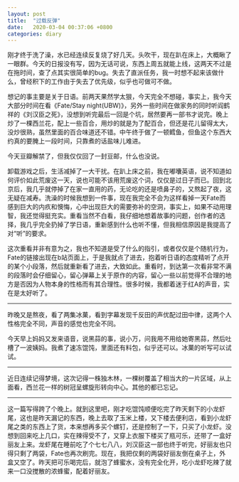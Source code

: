 ```yaml
---
layout: post
title:  "过载反弹"
date:   2020-03-04 00:37:06 +0800
categories: diary
---
```


刚才终于洗了澡，水已经连续反复烧了好几天。头吹干，现在趴在床上，大概瞅了一眼群。今天的日报没有写，因为无话可说，东西上周五就能上线，这两天不过是在拖时间，查了点其实很简单的bug。失去了直派任务，我一时想不起来该做什么，曾经积下的工作由于失去了优先级，似乎也可做可不做。

想记的事主要是关于日语。前两天果然学太狠，今天完全不想碰，事实上，我今天大部分时间在看《Fate/Stay night(UBW)》，另外一些时间在做家务的同时听阎鹤祥的《刘汉臣之死》，没想到听完最后一回是个坑，居然要再一部书才说完。晚上炒了一棵西兰花，配上一些百合，用炒的就是为了配百合，但还是花儿留得太大，没炒很熟，虽然里面的百合味道还不错。中午终于做了一顿鳕鱼，但鱼这个东西大约真的要腌上一段时间，只靠煮的话盐味儿难进。

今天豆瓣解禁了，但我仅仅回了一封豆邮，什么也没说。

卸载游戏之后，生活减掉了一大干扰。在趴上床之前，我在嘟囔英语，说不知道如何评价如此荒废这一天，说也可能不该用荒废这个词，仅仅是过日子而已。回到北京后，我几乎就停掉了在家一直用的药，无论吃的还是喷鼻子的，又熬起了夜，这无疑在减寿。洗澡的时候我想到一件事，现在我完全不会为这样看掉一天Fate而感到巨大的内疚和懊悔，心中出现巨大的需要弥补的空洞，事实上，如果不动用理智，我还觉得挺充实。重看当然不白看，我仔细地想着故事的问题，创作者的选择，我几乎完全扔掉了学日语，重新感到什么也听不懂，但我相信原因是我提高了对“听”的要求。

这次重看并非有意为之，我也不知道是受了什么的指引，或者仅仅是个随机行为，Fate的链接出现在b站页面上，于是我就点了进去，抱着听日语的态度精听了点开的某个小段落，然后就重新看了进去，大致如此。重看时，到达第一次看非常不满的段落时会仔细留心，留心弹幕上关于原作的内容，留心一些以前觉得不合理的地方是否因为人物本身的性格而有其合理性。很多时候，我都着迷于红A的声音，实在是太好听了。

----

昨晚又是熬夜，看了两集冰菓，看到字幕发现千反田的声优配过田中律，这两个人性格完全不同，声音的感觉也完全不同。

今天早上妈妈又发来语音，说黑蒜的事，说小万，问我用不用给她寄黑蒜，然后吐槽了一波姨妈。我煮了速冻馄饨，里面还有料包，似乎还可以。冰菓的听写可以试试。

----

近日连续记得梦境，这次记得一株独木林，一棵树覆盖了相当大的一片区域，从上面看，西兰花一样的树冠呈螺旋形转向中心。其他的都已忘记。

----

这一篇写得跨了个晚上。就到这里吧，刚才吃馄饨顺便吃完了昨天剩下的小龙虾尾，这也是昨天漏记的东西，晚上去取了玉米上楼，又下楼去便利店，看到小龙虾尾之类的东西上了货，本来想再多买个螺钉，还是控制了一下，只买了小龙虾。没想到回来吃上几口，实在辣得受不了，又穿上衣服下楼买了瓶可乐，还带了一盒好丽友上来。龙虾尾在睡前吃了个七七八八，刘汉臣这一部也终于听完，好丽友也只得只剩了两袋，Fate也再次刷完。现在，我把仅剩的两袋好丽友倒在桌子上，外盒又空了。昨天把可乐喝完后，就泡了蜂蜜水，没有完全化开，吃小龙虾吃辣了就来一口没搅散的浓蜂蜜，配着好丽友。
